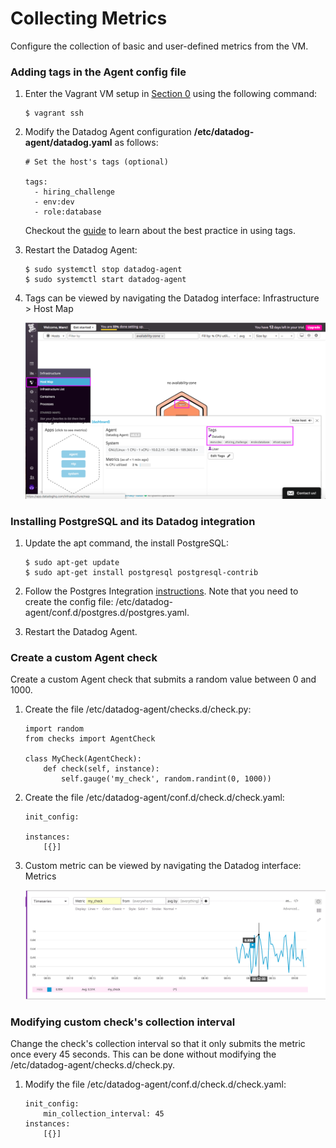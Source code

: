 # Collecting Metrics

Configure the collection of basic and user-defined metrics from the VM.

### Adding tags in the Agent config file

1. Enter the Vagrant VM setup in [Section 0](./0_setting_the_environment.md) using the following command:
    ```
    $ vagrant ssh
    ```
2. Modify the Datadog Agent configuration **/etc/datadog-agent/datadog.yaml** as follows:
    ```
    # Set the host's tags (optional)
    
    tags:
      - hiring_challenge 
      - env:dev
      - role:database
    ```
    Checkout the [guide](https://docs.datadoghq.com/tagging/) to learn about the best practice in using tags.

3. Restart the Datadog Agent:
    ```
    $ sudo systemctl stop datadog-agent
    $ sudo systemctl start datadog-agent
    ```

4. Tags can be viewed by navigating the Datadog interface: Infrastructure > Host Map

    ![Alt text](../images/1_tags.png?raw=true "Viewing Tags")
    
### Installing PostgreSQL and its Datadog integration

1. Update the apt command, the install PostgreSQL:
    ```
    $ sudo apt-get update
    $ sudo apt-get install postgresql postgresql-contrib
    ```
2. Follow the Postgres Integration [instructions](https://app.datadoghq.com/account/settings#integrations/postgres). Note that you need to create the config file: /etc/datadog-agent/conf.d/postgres.d/postgres.yaml.

3.  Restart the Datadog Agent.

### Create a custom Agent check
Create a custom Agent check that submits a random value between 0 and 1000.

1. Create the file /etc/datadog-agent/checks.d/check.py:
    ```
    import random
    from checks import AgentCheck
    
    class MyCheck(AgentCheck):
        def check(self, instance):
            self.gauge('my_check', random.randint(0, 1000))
    ```
2. Create the file /etc/datadog-agent/conf.d/check.d/check.yaml:
    ```
    init_config:
    
    instances:
        [{}]
    ```
3. Custom metric can be viewed by navigating the Datadog interface: Metrics

    ![Alt text](../images/1_custom_metric.png?raw=true "Custom Metric")

### Modifying custom check's collection interval
Change the check's collection interval so that it only submits the metric once every 45 seconds. This can be done without modifying the /etc/datadog-agent/checks.d/check.py.

1. Modify the file /etc/datadog-agent/conf.d/check.d/check.yaml:
    ```
    init_config:
        min_collection_interval: 45
    instances:
        [{}]
    ```


